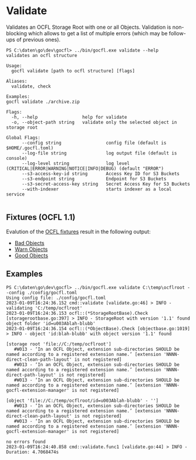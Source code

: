 # Validate

Validates an OCFL Storage Root with one or all Objects. Validation is non-blocking which allows to 
get a list of multiple errors (which may be follow-ups of previous ones).

```
PS C:\daten\go\dev\gocfl> ../bin/gocfl.exe validate --help
validates an ocfl structure

Usage:
  gocfl validate [path to ocfl structure] [flags]

Aliases:
  validate, check

Examples:
gocfl validate ./archive.zip

Flags:
  -h, --help                 help for validate
  -o, --object-path string   validate only the selected object in storage root

Global Flags:
      --config string                 config file (default is $HOME/.gocfl.toml)
      --log-file string               log output file (default is console)
      --log-level string              log level (CRITICAL|ERROR|WARNING|NOTICE|INFO|DEBUG) (default "ERROR")
      --s3-access-key-id string       Access Key ID for S3 Buckets
      --s3-endpoint string            Endpoint for S3 Buckets
      --s3-secret-access-key string   Secret Access Key for S3 Buckets
      --with-indexer                  starts indexer as a local service
      
```

## Fixtures (OCFL 1.1)
Evalution of the [OCFL fixtures](https://github.com/OCFL/fixtures/tree/main/1.1) result in the following output:

* [Bad Objects](bad-objects.txt)
* [Warn Objects](warn-objects.txt)
* [Good Objects](good-objects.txt)

## Examples

```
PS C:\daten\go\dev\gocfl> ../bin/gocfl.exe validate C:\temp\ocflroot --config ./config/gocfl.toml
Using config file: ./config/gocfl.toml
2023-01-09T16:24:36.152 cmd::validate [validate.go:46] > INFO - validating 'C:/temp/ocflroot'
2023-01-09T16:24:36.153 ocfl::(*StorageRootBase).Check [storagerootbase.go:397] > INFO - StorageRoot with version '1.1' found
object folder 'id=u003Ablah-blubb'
2023-01-09T16:24:36.154 ocfl::(*ObjectBase).Check [objectbase.go:1019] > INFO - object 'id:blah-blubb' with object version '1.1' found

[storage root 'file://C:/temp/ocflroot']
   #W013 - ‘In an OCFL Object, extension sub-directories SHOULD be named according to a registered extension name.’ [extension 'NNNN-direct-clean-path-layout' is not registered]
   #W013 - ‘In an OCFL Object, extension sub-directories SHOULD be named according to a registered extension name.’ [extension 'NNNN-direct-path-layout' is not registered]
   #W013 - ‘In an OCFL Object, extension sub-directories SHOULD be named according to a registered extension name.’ [extension 'NNNN-gocfl-extension-manager' is not registered]

[object 'file://C:/temp/ocflroot/id=u003Ablah-blubb' - '']
   #W013 - ‘In an OCFL Object, extension sub-directories SHOULD be named according to a registered extension name.’ [extension 'NNNN-direct-clean-path-layout' is not registered]
   #W013 - ‘In an OCFL Object, extension sub-directories SHOULD be named according to a registered extension name.’ [extension 'NNNN-gocfl-extension-manager' is not registered]

no errors found
2023-01-09T16:24:40.858 cmd::validate.func1 [validate.go:44] > INFO - Duration: 4.7068474s
```
